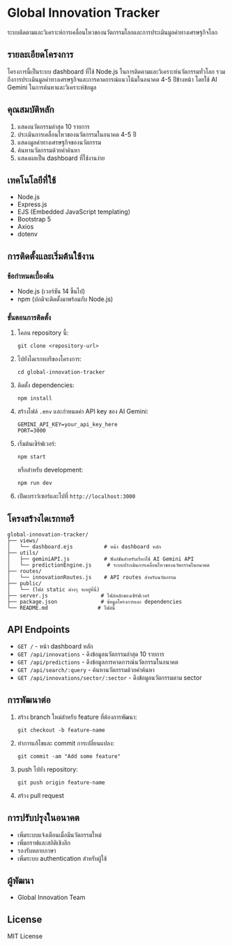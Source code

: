 # Global Innovation Tracker

ระบบติดตามและวิเคราะห์การเคลื่อนไหวของนวัตกรรมโลกและการประเมินมูลค่าทางเศรษฐกิจโลก

## รายละเอียดโครงการ

โครงการนี้เป็นระบบ dashboard ที่ใช้ Node.js ในการติดตามและวิเคราะห์นวัตกรรมทั่วโลก รวมถึงการประเมินมูลค่าทางเศรษฐกิจและการคาดการณ์แนวโน้มในอนาคต 4-5 ปีข้างหน้า โดยใช้ AI Gemini ในการค้นหาและวิเคราะห์ข้อมูล

## คุณสมบัติหลัก

1. แสดงนวัตกรรมล่าสุด 10 รายการ
2. ประเมินการเคลื่อนไหวของนวัตกรรมในอนาคต 4-5 ปี
3. แสดงมูลค่าทางเศรษฐกิจของนวัตกรรม
4. ค้นหานวัตกรรมด้วยคำค้นหา
5. แสดงผลเป็น dashboard ที่ใช้งานง่าย

## เทคโนโลยีที่ใช้

- Node.js
- Express.js
- EJS (Embedded JavaScript templating)
- Bootstrap 5
- Axios
- dotenv

## การติดตั้งและเริ่มต้นใช้งาน

### ข้อกำหนดเบื้องต้น

- Node.js (เวอร์ชัน 14 ขึ้นไป)
- npm (ปกติจะติดตั้งมาพร้อมกับ Node.js)

### ขั้นตอนการติดตั้ง

1. โคลน repository นี้:
   ```
   git clone <repository-url>
   ```

2. ไปยังไดเรกทอรีของโครงการ:
   ```
   cd global-innovation-tracker
   ```

3. ติดตั้ง dependencies:
   ```
   npm install
   ```

4. สร้างไฟล์ `.env` และกำหนดค่า API key ของ AI Gemini:
   ```
   GEMINI_API_KEY=your_api_key_here
   PORT=3000
   ```

5. เริ่มต้นเซิร์ฟเวอร์:
   ```
   npm start
   ```

   หรือสำหรับ development:
   ```
   npm run dev
   ```

6. เปิดเบราว์เซอร์และไปที่ `http://localhost:3000`

## โครงสร้างไดเรกทอรี

```
global-innovation-tracker/
├── views/
│   └── dashboard.ejs          # หน้า dashboard หลัก
├── utils/
│   ├── geminiAPI.js           # ฟังก์ชันสำหรับเรียกใช้ AI Gemini API
│   └── predictionEngine.js     # ระบบประเมินการเคลื่อนไหวของนวัตกรรมในอนาคต
├── routes/
│   └── innovationRoutes.js    # API routes สำหรับนวัตกรรม
├── public/
│   └── (ไฟล์ static ต่างๆ จะอยู่ที่นี่)
├── server.js                 # ไฟล์หลักของเซิร์ฟเวอร์
├── package.json              # ข้อมูลโครงการและ dependencies
└── README.md                # ไฟล์นี้
```

## API Endpoints

- `GET /` - หน้า dashboard หลัก
- `GET /api/innovations` - ดึงข้อมูลนวัตกรรมล่าสุด 10 รายการ
- `GET /api/predictions` - ดึงข้อมูลการคาดการณ์นวัตกรรมในอนาคต
- `GET /api/search/:query` - ค้นหานวัตกรรมด้วยคำค้นหา
- `GET /api/innovations/sector/:sector` - ดึงข้อมูลนวัตกรรมตาม sector

## การพัฒนาต่อ

1. สร้าง branch ใหม่สำหรับ feature ที่ต้องการพัฒนา:
   ```
   git checkout -b feature-name
   ```

2. ทำการแก้ไขและ commit การเปลี่ยนแปลง:
   ```
   git commit -am "Add some feature"
   ```

3. push ไปยัง repository:
   ```
   git push origin feature-name
   ```

4. สร้าง pull request

## การปรับปรุงในอนาคต

- เพิ่มระบบแจ้งเตือนเมื่อมีนวัตกรรมใหม่
- เพิ่มกราฟและสถิติเชิงลึก
- รองรับหลายภาษา
- เพิ่มระบบ authentication สำหรับผู้ใช้

## ผู้พัฒนา

- Global Innovation Team

## License

MIT License